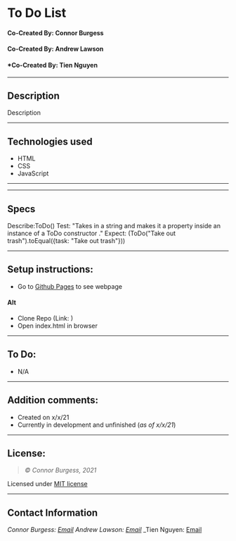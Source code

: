 # To Do List
#### Co-Created By: Connor Burgess  
#### Co-Created By: Andrew Lawson
#### *Co-Created By: Tien Nguyen

* * *

## Description  
Description

* * *

## Technologies used
* HTML
* CSS
* JavaScript

* * *

* * *

## Specs

Describe:ToDo()
Test: "Takes in a string and makes it a property inside an instance of a ToDo constructor ."
Expect: (ToDo("Take out trash").toEqual({task: "Take out trash"}))

* * *

## Setup instructions:  
* Go to [Github Pages](Link) to see webpage
#### Alt
* Clone Repo (Link: )
* Open index.html in browser

* * *

## To Do:
* N/A

* * *

## Addition comments:
* Created on x/x/21  
* Currently in development and unfinished (*as of x/x/21*)

* * *

## License:
> *&copy; Connor Burgess, 2021*

Licensed under [MIT license](https://mit-license.org/)

* * *

## Contact Information
_Connor Burgess: [Email](connorburgesscodes@gmail.com)_
_Andrew Lawson: [Email](alawson89@gmail.com)_
_Tien Nguyen: [Email](tien96ng@github.com)